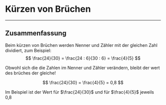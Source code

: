 # Kürzen von Brüchen

---

## Zusammenfassung 

Beim kürzen von Brüchen werden Nenner und Zähler mit der gleichen Zahl dividiert, zum Beispiel:
$$
\frac{24}{30} = \frac{24 : 6}{30 : 6} = \frac{4}{5}
$$ 

Obwohl sich die die Zahlen im Nenner und Zähler verändern, bleibt der wert des brüches der gleiche!

$$
\frac{24}{30} = \frac{4}{5} = 0,8
$$

Im Beispiel ist der Wert für $\frac{24}{30}$ und für $\frac{4}{5}$ jeweils 0,8 

